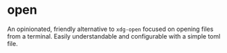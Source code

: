 # open

An opinionated, friendly alternative to `xdg-open` focused on opening files from a
terminal. Easily understandable and configurable with a simple toml file.

